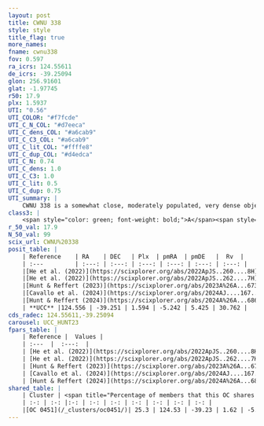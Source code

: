 ```yaml
---
layout: post
title: CWNU 338
style: style
title_flag: true
more_names: 
fname: cwnu338
fov: 0.597
ra_icrs: 124.55611
de_icrs: -39.25094
glon: 256.91601
glat: -1.97745
r50: 17.9
plx: 1.5937
UTI: "0.56"
UTI_COLOR: "#f7fcde"
UTI_C_N_COL: "#d7eeca"
UTI_C_dens_COL: "#a6cab9"
UTI_C_C3_COL: "#a6cab9"
UTI_C_lit_COL: "#ffffe8"
UTI_C_dup_COL: "#d4edca"
UTI_C_N: 0.74
UTI_C_dens: 1.0
UTI_C_C3: 1.0
UTI_C_lit: 0.5
UTI_C_dup: 0.75
UTI_summary: |
    CWNU 338 is a somewhat close, moderately populated, very dense object of very high C3 quality. It was recently reported but it is moderately studied in the literature.<br><br>This is very likely a unique object, which shares a small percentage of members with at least one previously reported entry.
class3: |
    <span style="color: green; font-weight: bold;">A</span><span style="color: green; font-weight: bold;">A</span>
r_50_val: 17.9
N_50_val: 99
scix_url: CWNU%20338
posit_table: |
    | Reference    | RA    | DEC   | Plx  | pmRA  | pmDE   |  Rv  |
    | :---         | :---: | :---: | :---: | :---: | :---: | :---: |
    |[He et al. (2022)](https://scixplorer.org/abs/2022ApJS..260....8H) | 124.499 | -39.285 | 1.59 | -5.25 | 5.4 | 36.9 |
    |[He et al. (2022)](https://scixplorer.org/abs/2022ApJS..262....7H) | 124.472 | -39.302 | 1.61 | -5.249 | 5.47 | -- |
    |[Hunt & Reffert (2023)](https://scixplorer.org/abs/2023A%26A...673A.114H) | 124.443 | -39.329 | 1.61 | -5.385 | 5.352 | 24.205 |
    |[Cavallo et al. (2024)](https://scixplorer.org/abs/2024AJ....167...12C) | 125.062 | -38.451 | 1.612 | -- | -- | -- |
    |[Hunt & Reffert (2024)](https://scixplorer.org/abs/2024A%26A...686A..42H) | 124.443 | -39.329 | 1.61 | -5.385 | 5.352 | 24.205 |
    | **UCC** |124.556 | -39.251 | 1.594 | -5.242 | 5.425 | 30.762 | 
cds_radec: 124.55611,-39.25094
carousel: UCC_HUNT23
fpars_table: |
    | Reference |  Values |
    | :---  |  :---:  |
    | [He et al. (2022)](https://scixplorer.org/abs/2022ApJS..260....8H) | `AG=0.45, m-M=8.85, logAge=7.2, Z=0.018` |
    | [He et al. (2022)](https://scixplorer.org/abs/2022ApJS..262....7H) | `A0=1.0, logAge=7.15` |
    | [Hunt & Reffert (2023)](https://scixplorer.org/abs/2023A%26A...673A.114H) | `AV50=0.317, diffAV50=0.885, MOD50=8.856, logAge50=7.015` |
    | [Cavallo et al. (2024)](https://scixplorer.org/abs/2024AJ....167...12C) | `AV50=0.69, dMod50=9.02, logAge50=6.72, [Fe/H]50=-0.11` |
    | [Hunt & Reffert (2024)](https://scixplorer.org/abs/2024A%26A...686A..42H) | `MassJ=50.4718` |
shared_table: |
    | Cluster | <span title="Percentage of members that this OC shares with the ones listed">%</span>   | RA   | DEC   | Plx   | pmRA  | pmDE  | Rv | UTI |
    | :-: | :-: |:-: | :-: | :-: | :-: | :-: | :-: | :-: |
    |[OC 0451](/_clusters/oc0451/)| 25.3 | 124.53 | -39.23 | 1.62 | -5.25 | 5.51 | 26.33 |0.35 |
---
```

